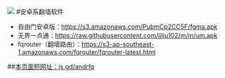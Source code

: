  ![](https://oq1gjg.bl3301.livefilestore.com/y2mSuMEjmc2kLjSiVLk0utoLnHrcfRJzDwwgf3pj_p6FfT4_DwRagPJMuj4WFMpFDM_fNJNHi168ueob9geZJG7vsHEZ1KDnblA99joeqIpWq2u1QHpUIaf9OuckwqYCjmx/google_android.png?psid=1)
#安卓系翻墙软件
* 自由门安卓版：https://s3.amazonaws.com/PubmCp2CC5F/fgma.apk
* 无界一点通：https://raw.githubusercontent.com/jjliu102/m/m/um.apk
* fqrouter（翻墙路由）：https://s3-ap-southeast-1.amazonaws.com/fqrouter/fqrouter-latest.html

##[本页面短网址：is.gd/andrfq](http://is.gd/andrfq)
